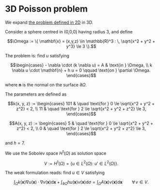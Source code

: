# 3D Poisson problem

We expand [the problem defined in 2D](../2D-poisson/README.md) in 3D.

Consider a sphere centred in (0,0,0) having radius 3, and define
```math
\Omega := \{ \mathbf{x} = (x,y,z) \in \mathbb{R}^3 : \, \sqrt{x^2 + y^2 + y^3} \le 3 \}.
```

The problem is: find $u$ satisfying
```math
\begin{cases}
    - \nabla \cdot (k \nabla u) = A & \text{in } \Omega, \\
    k \nabla u \cdot \mathbf{n} + h u = 0 \qquad \text{on } \partial \Omega.
\end{cases}
```
where $\mathbf{n}$ is the normal on the surface $\partial \Omega$.

The parameters are defined as
```math
k(x, y, z) :=
\begin{cases}
101 & \quad \text{for } 0 \le \sqrt{x^2 + y^2 + z^2} < 2, \\
11 & \quad \text{for } 2 \le \sqrt{x^2 + y^2 + z^2} \le 3,
\end{cases}
```
```math
A(x, y, z) :=
\begin{cases}
5 & \quad \text{for } 0 \le \sqrt{x^2 + y^2 + z^2} < 2, \\
0 & \quad \text{for } 2 \le \sqrt{x^2 + y^2 + z^2} \le 3,
\end{cases}
```
and $h=7$.


We use the Sobolev space $H^1(\Omega)$ as solution space
```math
V := H^1(\Omega) = \{ u \in L^2(\Omega) : \ u' \in L^2(\Omega) \}.
```

The weak formulation reads: find $u \in V$ satisfying
```math
\int_\Omega k(\mathbf{x}) \nabla u(\mathbf{x}) \cdot \nabla v(\mathbf{x}) \mathrm{d} \mathbf{x} + \int_{\partial\Omega} h u(\mathbf{x}) v(\mathbf{x}) \mathrm{d} \sigma = \int_\Omega A(\mathbf{x}) v(\mathbf{x}) \mathrm{d} \mathbf{x} \qquad \forall \, v \in V.
```

<!-- ## Available notebooks

The notebook [skfem-gmsh.ipynb](./skfem-gmsh.ipynb) contains a solution to the problem using an external mesh (`disk.msh`) generated using `gmsh`.

The notebook [skfem-salome.ipynb](./skfem-salome.ipynb) contains the same problem using an external mesh (`disk.med`) generated using [Salome](https://www.salome-platform.org/?page_id=374) and the generating script `disk.py`. -->
